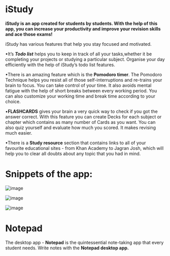 # iStudy

**iStudy is an app created for students by students. With the help of this app, you can increase your productivity and improve your revision skills and ace those exams!**

iStudy has various features that help you stay focused and motivated.

•It’s ***Todo list*** helps you to keep in track of all your tasks,whether it be completing your projects or studying a particular subject. Organise your day efficiently with the help of iStudy’s todo list features.

•There is an amazing feature which is the ****Pomodoro timer****. The Pomodoro Technique helps you resist all of those self-interruptions and re-trains your brain to focus. You can take control of your time. It also avoids mental fatigue with the help of short breaks between every working period. You can also customize your working time and break time according to your choice.

•**FLASHCARDS**  gives your brain a very quick way to check if you got the answer correct. With this feature you can create Decks for each subject or chapter which contains as many number of Cards as you want. You can also quiz yourself and evaluate how much you scored. It makes revising much easier. 

•There is a **Study resource** section that contains links to all of your favourite educational sites - from Khan Academy to Jagran Josh, which will help you to clear all doubts about any topic that you had in mind.


# Snippets of the app:

![image](https://user-images.githubusercontent.com/53649054/130441578-36de576f-4127-43fa-a366-948f06c0e64a.png)

![image](https://user-images.githubusercontent.com/53649054/130441706-70090c97-bb67-4fb0-b4c4-756e6a75dd75.png)

![image](https://user-images.githubusercontent.com/53649054/130441751-d18f098d-57f4-4b77-a389-eecea3ba5d32.png)



# Notepad
The desktop app - **Notepad** is the quintessential note-taking app that every student needs. Write notes with the **Notepad desktop app.** 





